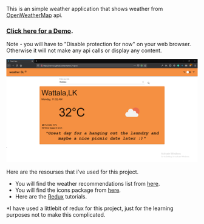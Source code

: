 This is an simple weather application that shows weather from [OpenWeatherMap](https://openweathermap.org/) api.
### [Click here for a Demo](https://nermoo.github.io/Manhatten_Project/).
Note - you will have to "Disable protection for now" on your web browser. Otherwise it will not make any api calls or display any content.

![User interface](https://github.com/nermoo/Manhatten_Project/blob/master/src/images/Screenshot%20(64).png?raw=true)


Here are the resourses that i've used for this project.
+ You will find the weather recommendations list from [here](https://github.com/denniskigen/react-weather.git).
+ You will find the icons package from [here](https://najens.github.io/weather-icons-react/).
+ Here are the [Redux](https://redux.js.org/) tutorials. 

*I have used a littlebit of redux for this project, just for the learning purposes not to make this complicated.
